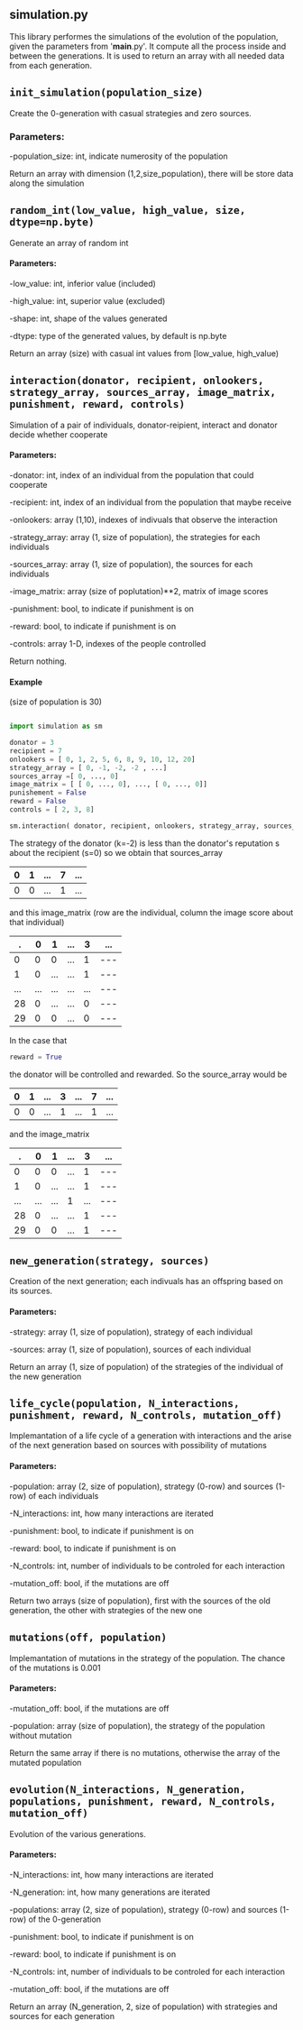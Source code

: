 ## simulation.py

This library performes the simulations of the evolution of the population, given the parameters from '__main__.py'. It compute all the process inside and between the generations. It is used to return an array with all needed data from each generation.

## `init_simulation(population_size)`

Create the 0-generation with casual strategies and zero sources.

### Parameters:

-population_size: int, indicate numerosity of the population
	
Return an array with dimension (1,2,size_population), there will be store data along the simulation


## `random_int(low_value, high_value, size, dtype=np.byte)`

Generate an array of random int

#### Parameters:
        
-low_value: int, inferior value (included)
        
-high_value: int, superior value (excluded)
        
-shape: int, shape of the values generated
        
-dtype: type of the generated values, by default is np.byte

Return an array (size) with casual int values from [low_value, high_value)


## `interaction(donator, recipient, onlookers, strategy_array, sources_array, image_matrix, punishment, reward, controls)`

Simulation of a pair of individuals, donator-reipient, interact and donator decide whether cooperate

#### Parameters:
	
-donator: int, index of an individual from the population that could cooperate

-recipient: int, index of an individual from the population that maybe receive

-onlookers: array (1,10), indexes of indivuals that observe the interaction

-strategy_array: array (1, size of population), the strategies for each individuals

-sources_array: array (1, size of population), the sources for each individuals

-image_matrix: array (size of poplutation)**2, matrix of image scores
    
-punishment: bool, to indicate if punishment is on
    
-reward: bool, to indicate if punishment is on
    
-controls: array 1-D, indexes of the people controlled

    
Return nothing.

#### Example
(size of population is 30)
```python

import simulation as sm

donator = 3
recipient = 7
onlookers = [ 0, 1, 2, 5, 6, 8, 9, 10, 12, 20]
strategy_array = [ 0, -1, -2, -2 , ...]
sources_array =[ 0, ..., 0]
image_matrix = [ [ 0, ..., 0], ..., [ 0, ..., 0]]
punishement = False
reward = False
controls = [ 2, 3, 8]

sm.interaction( donator, recipient, onlookers, strategy_array, sources_array, image_matrix, punishment, reward, controls)
```
The strategy of the donator (k=-2) is less than the donator's reputation s about the recipient (s=0) so we obtain that sources_array

0|1|...|7|...
---|---|---|---|---
0|0|...|1|...

and this image_matrix (row are the individual, column the image score about that individual)

.|0|1|...|3|...
---|---|---|---|---|---
0|0|0|...|1|---
1|0|...|...|1|---
...|...|...|...|...|---
28|0|...|...|0|---
29|0|0|...|0|---

In the case that
```python
reward = True
```
the donator will be controlled and rewarded.
So the source_array would be

0|1|...|3|...|7|...
---|---|---|---|---|---|---
0|0|...|1|...|1|...

and the image_matrix

.|0|1|...|3|...
---|---|---|---|---|---
0|0|0|...|1|---
1|0|...|...|1|---
...|...|...|1|...|---
28|0|...|...|1|---
29|0|0|...|1|---



## `new_generation(strategy, sources)`

Creation of the next generation; each indivuals has an offspring based on its sources.
    
#### Parameters:
        
-strategy: array (1, size of population), strategy of each individual
    
-sources: array (1, size of population), sources of each individual

    
Return an array (1, size of population) of the strategies of the individual of the new generation


## `life_cycle(population, N_interactions, punishment, reward, N_controls, mutation_off)`

Implemantation of a life cycle of a generation with interactions and the arise of the next generation based on sources with possibility of mutations
    
#### Parameters:
   
-population: array (2, size of population), strategy (0-row) and sources (1-row) of each individuals
    
-N_interactions: int, how many interactions are iterated
    
-punishment: bool, to indicate if punishment is on
        
-reward: bool, to indicate if punishment is on
    
-N_controls: int, number of individuals to be controled for each interaction

-mutation_off: bool, if the mutations are off

    
Return two arrays (size of population), first with the sources of the old generation, the other with strategies of the new one


## `mutations(off, population)`

Implemantation of mutations in the strategy of the population. The chance of the mutations is 0.001
    
#### Parameters:
    
-mutation_off: bool, if the mutations are off

-population: array (size of population), the strategy of the population without mutation
    
  
Return the same array if there is no mutations, otherwise the array of the mutated population



## `evolution(N_interactions, N_generation, populations, punishment, reward, N_controls, mutation_off)`

Evolution of the various generations.
    
#### Parameters:
    
-N_interactions: int, how many interactions are iterated
    
-N_generation: int, how many generations are iterated
    
-populations: array (2, size of population), strategy (0-row) and sources (1-row) of the 0-generation
   
-punishment: bool, to indicate if punishment is on
       
-reward: bool, to indicate if punishment is on
   
-N_controls: int, number of individuals to be controled for each interaction

-mutation_off: bool, if the mutations are off

    
Return an array (N_generation, 2, size of population) with strategies and sources for each generation

